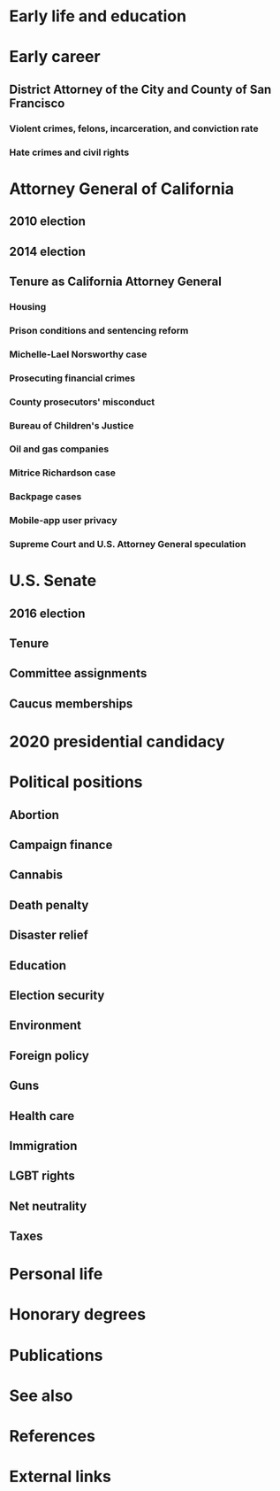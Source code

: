 # 
# Early life and education
# Early career
## District Attorney of the City and County of San Francisco
### Violent crimes, felons, incarceration, and conviction rate
### Hate crimes and civil rights
# Attorney General of California
## 2010 election
## 2014 election
## Tenure as California Attorney General
### Housing
### Prison conditions and sentencing reform
### Michelle-Lael Norsworthy case
### Prosecuting financial crimes
### County prosecutors' misconduct
### Bureau of Children's Justice
### Oil and gas companies
### Mitrice Richardson case
### Backpage cases
### Mobile-app user privacy
### Supreme Court and U.S. Attorney General speculation
# U.S. Senate
## 2016 election
## Tenure
## Committee assignments
## Caucus memberships
# 2020 presidential candidacy
# Political positions
## Abortion
## Campaign finance
## Cannabis
## Death penalty
## Disaster relief
## Education
## Election security
## Environment
## Foreign policy
## Guns
## Health care
## Immigration
## LGBT rights
## Net neutrality
## Taxes
# Personal life
# Honorary degrees
# Publications
# See also
# References
# External links